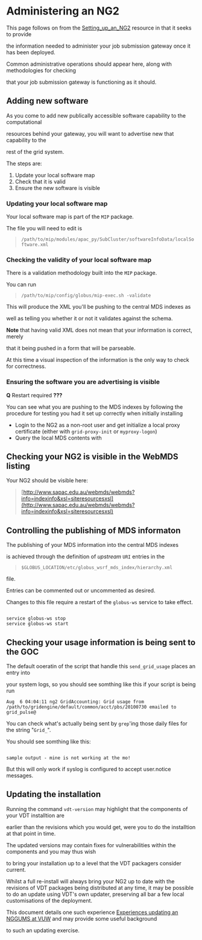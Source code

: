 # Administering an NG2

This page follows on from the [Setting_up_an_NG2](https://reannz.atlassian.net/wiki/pages/createpage.action?spaceKey=BeSTGRID&title=Setting_up_an_NG2&linkCreation=true&fromPageId=3816950679) resource in that it seeks to provide

the information needed to administer your job submission gateway once it has been deployed.

Common administrative operations should appear here, along with methodologies for checking

that your job submission gateway is functioning as it should.

## Adding new software

As you come to add new publically accessible software capability to the computational

resources behind your gateway, you will want to advertise new that capability to the

rest of the grid system.

The steps are:

1. Update your local software map
2. Check that it is valid
3. Ensure the new software is visible

### Updating your local software map

Your local software map is part of the `MIP` package.

The file you will need to edit is 

>    `/path/to/mip/modules/apac_py/SubCluster/softwareInfoData/localSoftware.xml`

### Checking the validity of your local software map

There is a validation methodology built into the `MIP` package.

You can run

>    `/path/to/mip/config/globus/mip-exec.sh -validate` 

This will produce the XML you'll be pushing to the central MDS indexes as

well as telling you whether it or not it validates against the schema.

**Note** that having valid XML does not mean that your information is correct, merely

that it being pushed in a form that will be parseable.

At this time a visual inspection of the information is the only way to check for correctness.

### Ensuring the software you are advertising is visible

**Q** Restart required **???**

You can see what you are pushing to the MDS indexes by following the procedure for testing you had it set up correctly when initially installing

- Login to the NG2 as a non-root user and get initialize a local proxy certificate (either with `grid-proxy-init` or `myproxy-logon`)
- Query the local MDS contents with



## Checking your NG2 is visible in the WebMDS listing

Your NG2 should be visible here:

>  [http://www.sapac.edu.au/webmds/webmds?info=indexinfo&xsl=siteresourcesxsl](http://www.sapac.edu.au/webmds/webmds?info=indexinfo&xsl=siteresourcesxsl)

## Controlling the publishing of MDS informaton

The publishing of your MDS information into the central MDS indexes

is achieved through the definition of *upstream* `URI` entries in the 

>    `$GLOBUS_LOCATION/etc/globus_wsrf_mds_index/hierarchy.xml`

file.

Entries can be commented out or uncommented as desired.

Changes to this file require a restart of the `globus-ws` service to take effect.

``` 

service globus-ws stop
service globus-ws start

```

## Checking your usage information is being sent to the GOC

The default ooeratin of the script that handle this `send_grid_usage` places an entry into 

your system logs, so you should see somthing like this if your script is being run

`Aug  6 04:04:11 ng2 GridAccounting: Grid usage from  /path/to/gridengine/default/common/acct/pbs/20100730 emailed to grid_pulse@`

You can check what's actually being sent by `grep`'ing those daily files for the string "`Grid_`".

You should see somthing like this:

``` 

sample output - mine is not working at the mo! 

```

But this will only work if syslog is configured to accept user.notice messages.

## Updating the installation

Running the command `vdt-version` may highlight that the components of your VDT installtion are

earlier than the revisions which you would get, were you to do the installtion at that point in time. 

The updated versions may contain fixes for vulnerabilities within the components and you may thus wish

to bring your installation up to a level that the VDT packagers consider current.

Whilst a full re-install will always bring your NG2 up to date with the revisions of VDT packages being distributed at any time, it may be possible to do an update using VDT's own updater, preserving all bar a few local customisations of the deployment.

This document details one such experience [Experiences updating an NGGUMS at VUW](/wiki/spaces/BeSTGRID/pages/3816951023) and may provide some useful background

to such an updating exercise.
